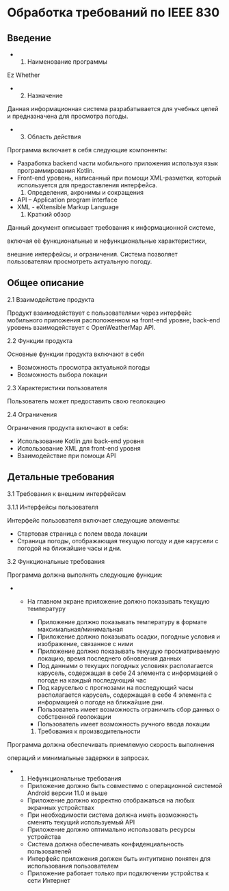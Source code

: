 # Обработка требований по IEEE 830

## Введение

- 1. Наименование программы

Ez Whether

- 2. Назначение

Данная информационная система разрабатывается для учебных целей и предназначена для просмотра погоды.

- 3. Область действия

Программа включает в себя следующие компоненты:

- Разработка backend части мобильного приложения используя язык программирования Kotlin.
- Front-end уровень, написанный при помощи XML-разметки, который используется для предоставления интерфейса.
    1. Определения, акронимы и сокращения
- API – Application program interface
- XML - eXtensible Markup Language
    1. Краткий обзор

Данный документ описывает требования к информационной системе,

включая её функциональные и нефункциональные характеристики,

внешние интерфейсы, и ограничения. Система позволяет пользователям просмотреть актуальную погоду.

## Общее описание

2.1 Взаимодействие продукта

Продукт взаимодействует с пользователями через интерфейс мобильного приложения расположенном на front-end уровне, back-end уровень взаимодействует с OpenWeatherMap API.

2.2 Функции продукта

Основные функции продукта включают в себя

- Возможность просмотра актуальной погоды
- Возможность выбора локации

2.3 Характеристики пользователя

Пользователь может предоставить свою геолокацию

2.4 Ограничения

Ограничения продукта включают в себя:

- Использование Kotlin для back-end уровня
- Использование XML для front-end уровня
- Взаимодействие при помощи API

## Детальные требования

3.1 Требования к внешним интерфейсам

3.1.1 Интерфейсы пользователя

Интерфейс пользователя включает следующие элементы:

- Стартовая страница с полем ввода локации
- Страница погоды, отображающая текущую погоду и две карусели с погодой на ближайшие часы и дни.

3.2 Функциональные требования

Программа должна выполнять следующие функции:

- - На главном экране приложение должно показывать текущую температуру
    - Приложение должно показывать температуру в формате максимальная/минимальная
    - Приложение должно показывать осадки, погодные условия и изображение, связанное с ними
    - Приложение должно показывать текущую просматриваемую локацию, время последнего обновления данных
    - Под данными о текущих погодных условиях располагается карусель, содержащая в себе 24 элемента с информацией о погоде на каждый последующий час
    - Под каруселью с прогнозами на последующий часы располагается карусель, содержащая в себе 4 элемента с информацией о погоде на ближайшие дни.
    - Пользователь имеет возможность ограничить сбор данных о собственной геолокации
    - Пользователь имеет возможность ручного ввода локации

    1. Требования к производительности

Программа должна обеспечивать приемлемую скорость выполнения

операций и минимальные задержки в запросах.

- 1. Нефункциональные требования

  - Приложение должно быть совместимо с операционной системой Android версии 11.0 и выше
  - Приложение должно корректно отображаться на любых экранных устройствах
  - При необходимости система должна иметь возможность сменить текущий используемый API
  - Приложение должно оптимально использовать ресурсы устройства
  - Система должна обеспечивать конфиденциальность пользователей
  - Интерфейс приложения должен быть интуитивно понятен для использования пользователем
  - Приложение работает только при подключении устройства к сети Интернет
